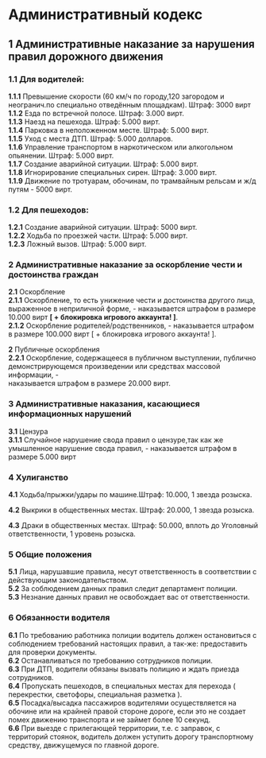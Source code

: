 # Административный кодекс  

## __1__ Административные наказание за нарушения правил дорожного движения  
### __1.1__ Для водителей:  
__1.1.1__ Превышение скорости (60 км/ч по городу,120 загородом и неогранич.по специально отведённым площадкам). Штраф: 3000 вирт  
__1.1.2__ Езда по встречной полосе. Штраф: 3.000 вирт.  
__1.1.3__ Наезд на пешехода. Штраф: 5.000 вирт.  
__1.1.4__ Парковка в неположенном месте. Штраф: 5.000 вирт.  
__1.1.5__ Уход с места ДТП. Штраф: 5.000 долларов.    
__1.1.6__ Управление транспортом в наркотическом или алкогольном опьянении. Штраф: 5.000 вирт.  
__1.1.7__ Создание аварийной ситуации. Штраф: 5.000 вирт.  
__1.1.8__ Игнорирование специальных сирен. Штраф: 3.000 вирт.  
__1.1.9__ Движение по тротуарам, обочинам, по трамвайным рельсам и ж/д путям - 5000 вирт.  

### __1.2__ Для пешеходов:  
__1.2.1__ Создание аварийной ситуации. Штраф: 5000 вирт.  
__1.2.2__ Ходьба по проезжей части. Штраф: 5.000 вирт.  
__1.2.3__ Ложный вызов. Штраф: 5.000 вирт.  

### __2__ Административные наказание за оскорбление чести и достоинства граждан  

__2.1__ Оскорбление  
__2.1.1__ Оскорбление, то есть унижение чести и достоинства другого лица, выраженное в неприличной форме, - наказывается штрафом в размере 10.000 вирт __[ + блокировка игрового аккаунта! ]__.  
__2.1.2__ Оскорбление родителей/родственников, - наказывается штрафом в размере 100.000 вирт [ + блокировка игрового аккаунта! ].  

__2__ Публичные оскорбления  
__2.2.1__ Оскорбление, содержащееся в публичном выступлении, публично демонстрирующемся произведении или средствах массовой информации, -  
наказывается штрафом в размере 20.000 вирт.  

### __3__ Административные наказания, касающиеся информационных нарушений  

__3.1__ Цензура  
__3.1.1__ Случайное нарушение свода правил о цензуре,так как же умышленное нарушение свода правил, - наказывается штрафом в размере 5.000 вирт  

### __4__ Хулиганство  

__4.1__ Ходьба/прыжки/удары по машине.Штраф: 10.000, 1 звезда розыска.  

__4.2__ Выкрики в общественных местах. Штраф: 20.000, 1 звезда розыска.  
 
__4.3__ Драки в общественных местах. Штраф: 50.000, вплоть до Уголовный ответственности, 1 уровень розыска.  

### __5__ Общие положения
__5.1__ Лица, нарушавшие правила, несут ответственность в соответствии с действующим законодательством.  
__5.2__ За соблюдением данных правил следит департамент полиции.  
__5.3__ Незнание данных правил не освобождает вас от ответственности.  

### __6__ Обязанности водителя
__6.1__ По требованию работника полиции водитель должен остановиться с соблюдением требований настоящих правил, а так-же: предоставить для проверки документы.  
__6.2__ Останавливаться по требованию сотрудников полиции.  
__6.3__ При ДТП, водители обязаны вызвать полицию и ждать приезда сотрудников.  
__6.4__ Пропускать пешеходов, в специальных местах для перехода ( перекрестки, светофоры, специальная разметка ).   
__6.5__ Посадка/высадка пассажиров водителями осуществляется на обочине или на крайней правой стороне дороге, если это не создает помех движению транспорта и не займет более 10 секунд.    
__6.6__ При выезде с прилегающей территории, т.е. с заправок, с территорий стоянок, водитель должен уступить дорогу транспортному средству, движущемуся по главной дороге.  
